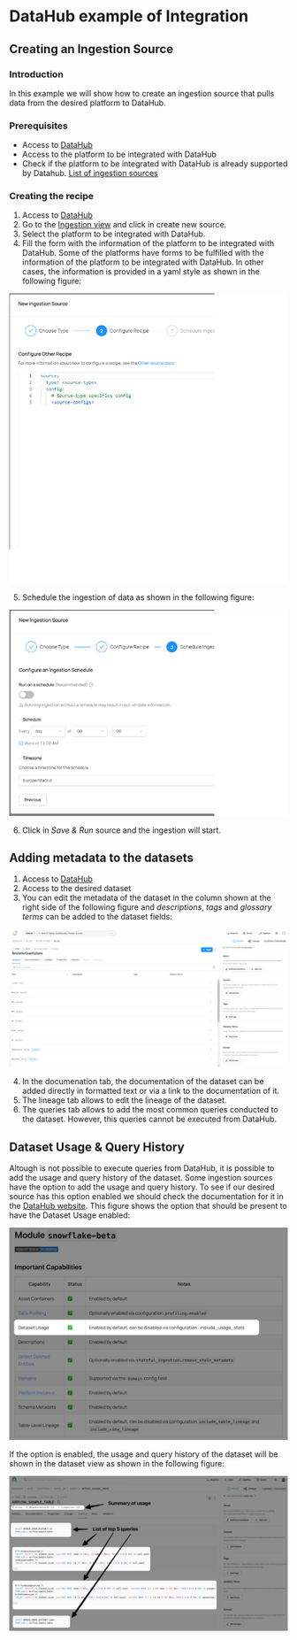# DataHub example of Integration

## Creating an Ingestion Source

### Introduction

In this example we will show how to create an ingestion source that pulls data from the desired platform to DataHub.

### Prerequisites

- Access to [DataHub](https://datahub.16.171.94.204.nip.io/)
- Access to the platform to be integrated with DataHub
- Check if the platform to be integrated with DataHub is already supported by Datahub. [List of ingestion sources](https://datahubproject.io/integrations)

### Creating the recipe

1) Access to [DataHub](https://datahub.16.171.94.204.nip.io/)
2) Go to the [Ingestion view](https://datahub.16.171.94.204.nip.io/ingestion) and click in create new source.
3) Select the platform to be integrated with DataHub.
4) Fill the form with the information of the platform to be integrated with DataHub. Some of the platforms have forms to be fulfilled with the information of the platform to be integrated with DataHub. In other cases, the information is provided in a yaml style as shown in the following figure:

![Creation of new recipe](../assets/other_recipe.png)

5) Schedule the ingestion of data as shown in the following figure:

![Schedule of ingestion](../assets/schedule_ingestion.png)

6) Click in *Save & Run* source and the ingestion will start.

## Adding metadata to the datasets

1) Access to [DataHub](https://datahub.16.171.94.204.nip.io/)
2) Access to the desired dataset
3) You can edit the metadata of the dataset in the column shown at the right side of the following figure and *descriptions*, *tags* and *glossary terms* can be added to the dataset fields: 

![Dataset example](../assets/dataset_metadata.png)

4) In the documenation tab, the documentation of the dataset can be added directly in formatted text or via a link to the documentation of it.
5) The lineage tab allows to edit the lineage of the dataset. 
6) The queries tab allows to add the most common queries conducted to the dataset. However, this queries cannot be executed from DataHub.


## Dataset Usage & Query History

Altough is not possible to execute queries from DataHub, it is possible to add the usage and query history of the dataset. Some ingestion sources have the option to add the usage and query history. To see if our desired source has this option enabled we should check the documentation for it in the [DataHub website](https://datahubproject.io/docs/). This figure shows the option that should be present to have the Dataset Usage enabled:

![Dataset usage](../assets/source-snowflake-capabilities.png)

If the option is enabled, the usage and query history of the dataset will be shown in the dataset view as shown in the following figure:

![Queries](../assets/feature-query-history-page.png)

